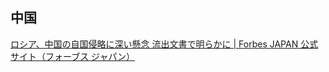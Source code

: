 ## 中国

[ロシア、中国の自国侵略に深い懸念 流出文書で明らかに | Forbes JAPAN 公式サイト（フォーブス ジャパン）](https://forbesjapan.com/articles/detail/69480)
